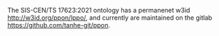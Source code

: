 The SIS-CEN/TS 17623:2021 ontology has a permanenet w3id http://w3id.org/ppon/lppo/, and currently are maintained on the gitlab https://github.com/tanhe-git/ppon.
